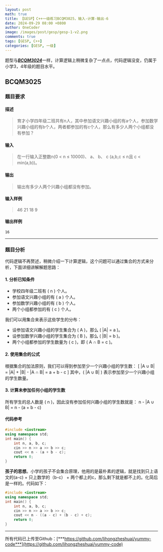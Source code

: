 ```yaml
---
layout: post
math: true
title: 【GESP】C++一级练习BCQM3025，输入-计算-输出-6
date: 2024-09-29 08:00 +0800
author: OneCoder
image: /images/post/gesp/gesp-1-v2.png
comments: true
tags: [GESP, C++]
categories: [GESP, 一级]
---
```

题型与[***BCQM3024***](https://www.coderli.com/gesp-1-bcqm3024/)一样，计算逻辑上稍微复杂了一点点，代码逻辑没变，仍属于小学3，4年级的题目水平。

<!--more-->

## BCQM3025

### 题目要求

#### 描述

>育才小学四年级二班共有n人，其中参加语文兴趣小组的有a个人，参加数学兴趣小组的有b个人，两者都参加的有c个人，那么有多少人两个小组都没有参加？

#### 输入

>在一行输入正整数n(0 < n ≤ 10000)、 a、 b、 c (a,b,c ≤ n且 c < min(a,b))。

#### 输出

>输出有多少人两个兴趣小组都没有参加。

#### 输入样例

>46 21 18 9

#### 输出样例

```console
16
```

---

### 题目分析

代码逻辑不再赘述，稍微介绍一下计算逻辑，这个问题可以通过集合的方式来分析，下面详细讲解解题思路：

#### 1. 分析已知条件

- 学校四年级二班有 \( n \) 个人。
- 参加语文兴趣小组的有 \( a \) 个人。
- 参加数学兴趣小组的有 \( b \) 个人。
- 两个小组都参加的有 \( c \) 个人。

我们可以用集合来表示这些学生的分布：

- 设参加语文兴趣小组的学生集合为 \( A \)，那么 \( \|A\| = a \)。
- 设参加数学兴趣小组的学生集合为 \( B \)，那么 \( \|B\| = b \)。
- 两个小组都参加的学生数量为 \( c \)，即 \( A $\cap$ B = c \)。

#### 2. 使用集合的公式

根据集合的加法原则，我们可以得到参加至少一个兴趣小组的学生数：
\[
\|A $\cup$ B\| = \|A\| + \|B\| - \|A $\cap$ B\| = a + b - c
\]
其中，\( \|A $\cup$ B\| \) 表示参加至少一个兴趣小组的学生数量。

#### 3. 计算未参加任何小组的学生数

所有学生的总人数是 \( n \)，因此没有参加任何兴趣小组的学生数就是：
n - \|A $\cup$ B\| = n - (a + b - c)

#### 代码参考

```cpp
#include <iostream>
using namespace std;
int main() {
    int n, a, b, c;
    cin >> n >> a >> b >> c;
    cout << n - (a + b - c);
    return 0;
}
```

**孩子的思想**。小学的孩子不会集合原理，他用的是最朴素的逻辑，就是找到只上语文的(a-c) + 只上数学的（b-c） + 两个都上的c，那么剩下就是都不上的。化简后是一样的。代码如下：

```cpp
#include <iostream>
using namespace std;
int main() {
    int n, a, b, c;
    cin >> n >> a >> b >> c;
    cout << n - ((a - c) + (b - c) + c);
    return 0;
}
```

---

所有代码已上传至Github：[***https://github.com/lihongzheshuai/yummy-code***](https://github.com/lihongzheshuai/yummy-code)
